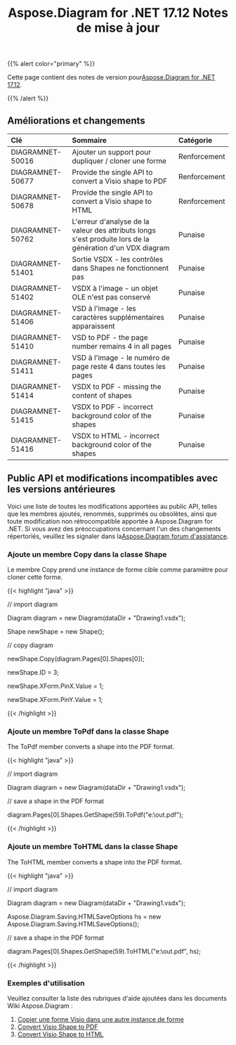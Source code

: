 ﻿---
title: Aspose.Diagram for .NET 17.12 Notes de mise à jour
type: docs
weight: 10
url: /fr/net/aspose-diagram-for-net-17-12-release-notes/
---
{{% alert color="primary" %}} 

 Cette page contient des notes de version pour[Aspose.Diagram for .NET 17.12](https://www.nuget.org/packages/Aspose.Diagram/17.12.0).

{{% /alert %}} 
## **Améliorations et changements**

|**Clé**|**Sommaire**|**Catégorie**|
|:- |:- |:- |
|DIAGRAMNET-50016|Ajouter un support pour dupliquer / cloner une forme|Renforcement|
|DIAGRAMNET-50677|Provide the single API to convert a Visio shape to PDF|Renforcement|
|DIAGRAMNET-50678|Provide the single API to convert a Visio shape to HTML|Renforcement|
|DIAGRAMNET-50762|L'erreur d'analyse de la valeur des attributs longs s'est produite lors de la génération d'un VDX diagram|Punaise|
|DIAGRAMNET-51401|Sortie VSDX - les contrôles dans Shapes ne fonctionnent pas|Punaise|
|DIAGRAMNET-51402|VSDX à l'image - un objet OLE n'est pas conservé|Punaise|
|DIAGRAMNET-51406|VSD à l'image - les caractères supplémentaires apparaissent|Punaise|
|DIAGRAMNET-51410|VSD to PDF - the page number remains 4 in all pages|Punaise|
|DIAGRAMNET-51411|VSD à l'image - le numéro de page reste 4 dans toutes les pages|Punaise|
|DIAGRAMNET-51414|VSDX to PDF - missing the content of shapes|Punaise|
|DIAGRAMNET-51415|VSDX to PDF - incorrect background color of the shapes|Punaise|
|DIAGRAMNET-51416|VSDX to HTML - incorrect background color of the shapes|Punaise|
## **Public API et modifications incompatibles avec les versions antérieures**
Voici une liste de toutes les modifications apportées au public API, telles que les membres ajoutés, renommés, supprimés ou obsolètes, ainsi que toute modification non rétrocompatible apportée à Aspose.Diagram for .NET. Si vous avez des préoccupations concernant l'un des changements répertoriés, veuillez les signaler dans la[Aspose.Diagram forum d'assistance](https://forum.aspose.com/c/diagram/17).
### **Ajoute un membre Copy dans la classe Shape**
Le membre Copy prend une instance de forme cible comme paramètre pour cloner cette forme.

{{< highlight "java" >}}

 // import diagram

Diagram diagram = new Diagram(dataDir + "Drawing1.vsdx");

Shape newShape = new Shape();

// copy diagram

newShape.Copy(diagram.Pages[0].Shapes[0]);

newShape.ID = 3;

newShape.XForm.PinX.Value = 1;

newShape.XForm.PinY.Value = 1;

{{< /highlight >}}
### **Ajoute un membre ToPdf dans la classe Shape**
The ToPdf member converts a shape into the PDF format.

{{< highlight "java" >}}

 // import diagram

Diagram diagram = new Diagram(dataDir + "Drawing1.vsdx");

// save a shape in the PDF format

diagram.Pages[0].Shapes.GetShape(59).ToPdf("e:\\out.pdf");

{{< /highlight >}}
### **Ajoute un membre ToHTML dans la classe Shape**
The ToHTML member converts a shape into the PDF format.

{{< highlight "java" >}}

 // import diagram

Diagram diagram = new Diagram(dataDir + "Drawing1.vsdx");

Aspose.Diagram.Saving.HTMLSaveOptions hs = new Aspose.Diagram.Saving.HTMLSaveOptions();

// save a shape in the PDF format

diagram.Pages[0].Shapes.GetShape(59).ToHTML("e:\\out.pdf", hs);

{{< /highlight >}}
### **Exemples d'utilisation**
Veuillez consulter la liste des rubriques d'aide ajoutées dans les documents Wiki Aspose.Diagram :

1. [Copier une forme Visio dans une autre instance de forme](/diagram/fr/net/add-2c-retrieve-2c-copy-and-read-visio-shape-data-html/#add-retrieve-copyandreadvisioshapedata-copyavisioshapetoanothershapeinstance)
1. [Convert Visio Shape to PDF](https://docs.aspose.com/diagram/net/convert-a-visio-shape-to-pdf/)
1. [Convert Visio Shape to HTML](https://docs.aspose.com/diagram/net/convert-a-visio-shape-to-html/)
